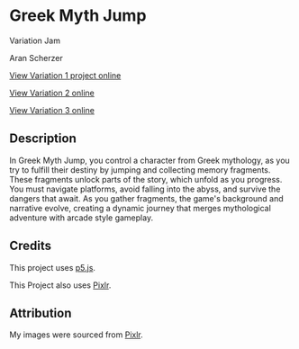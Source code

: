 # Greek Myth Jump

Variation Jam

Aran Scherzer

[View Variation 1 project online](Variation-Jam-1/js/script1.js)

[View Variation 2 online](Variation-Jam-2/js/script2.js)

[View Variation 3 online](Variation-Jam-3/js/script3.js)

## Description

In Greek Myth Jump, you control a character from Greek mythology, as you try to fulfill their destiny by jumping and collecting memory fragments. These fragments unlock parts of the story, which unfold as you progress. You must navigate platforms, avoid falling into the abyss, and survive the dangers that await. As you gather fragments, the game's background and narrative evolve, creating a dynamic journey that merges mythological adventure with arcade style gameplay.

## Credits

This project uses [p5.js](https://p5js.org).

This Project also uses [Pixlr](https://pixlr.com/).

## Attribution

My images were sourced from [Pixlr](https://pixlr.com/).
